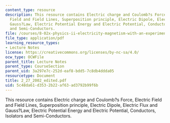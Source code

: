 ```yaml
---
content_type: resource
description: This resource contains Electric charge and Coulomb?s Force, Electric
  Field and Field Lines, Superposition principle, Electric Dipole, Electric Flux and
  Gauss?Law, Electric Potential Energy and Electric Potential, Conductors, Isolators
  and Semi-Conductors.
file: /courses/8-02x-physics-ii-electricity-magnetism-with-an-experimental-focus-spring-2005/5c48da61d3532b22af63ad3792b99f6b_2_27_2002_edited.pdf
file_type: application/pdf
learning_resource_types:
- Lecture Notes
license: https://creativecommons.org/licenses/by-nc-sa/4.0/
ocw_type: OCWFile
parent_title: Lecture Notes
parent_type: CourseSection
parent_uid: 3a297e7c-252d-eaf8-bdd5-7c8db4ddda05
resourcetype: Document
title: 2_27_2002_edited.pdf
uid: 5c48da61-d353-2b22-af63-ad3792b99f6b
---
```

This resource contains Electric charge and Coulomb?s Force, Electric Field and Field Lines, Superposition principle, Electric Dipole, Electric Flux and Gauss?Law, Electric Potential Energy and Electric Potential, Conductors, Isolators and Semi-Conductors.